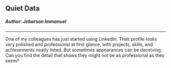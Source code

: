 ## Quiet Data

##### Author: Jebarson Immanuel
---
One of my colleagues has just started using LinkedIn. Their profile looks very polished and professional at first glance, with projects, skills, and achievements neatly listed. But sometimes appearances can be deceiving. Can you find the detail that shows they might not be as professional as they seem?


